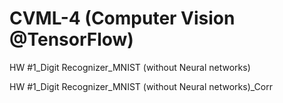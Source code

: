 # CVML-4 (Computer Vision @TensorFlow)
HW #1_Digit Recognizer_MNIST (without Neural networks)

HW #1_Digit Recognizer_MNIST (without Neural networks)_Corr
